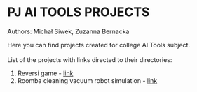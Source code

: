 # PJ AI TOOLS PROJECTS
Authors: Michał Siwek, Zuzanna Bernacka

Here you can find projects created for college AI Tools subject.<br><br>
List of the projects with links directed to their directories:
1. Reversi game - [link](https://github.com/KeWiS/pj_ai_tools/tree/main/reversi_game)
2. Roomba cleaning vacuum robot simulation - [link](https://github.com/KeWiS/pj_ai_tools/tree/main/roomba_vacuum_robot)
